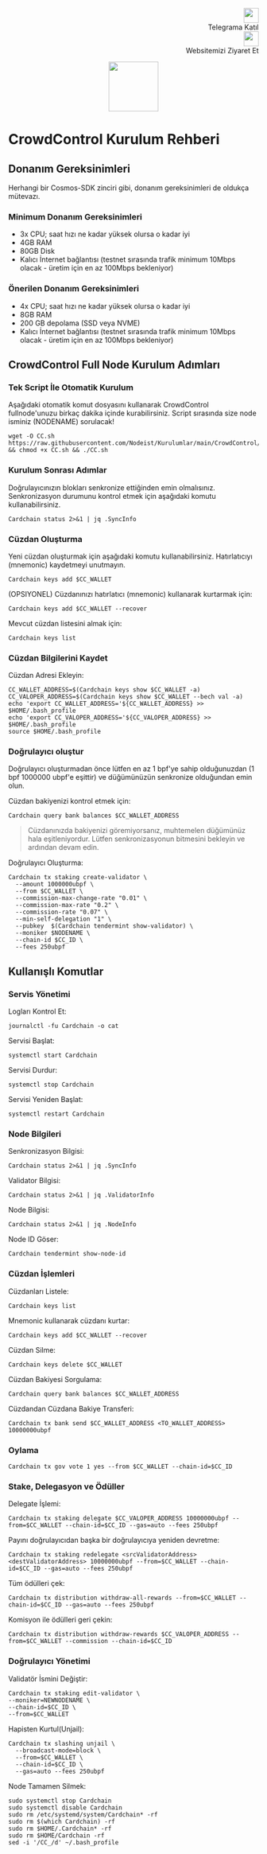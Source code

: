 <p style="font-size:14px" align="right">
 <a href="https://t.me/nodeistt" target="_blank"><img src="https://github.com/Nodeist/Testnet_Kurulumlar/blob/fee87fe32609c1704206721b9fb16e4c5de75a96/telegramlogo.png" width="30"/></a><br>Telegrama Katıl<br>
<a href="https://nodeist.site/" target="_blank"><img src="https://raw.githubusercontent.com/Nodeist/Testnet_Kurulumlar/main/logo.png" width="30"/></a><br> Websitemizi Ziyaret Et 
</p>



<p align="center">
  <img height="100" src="https://i.hizliresim.com/qii2z30.jpeg">
</p>

# CrowdControl Kurulum Rehberi
## Donanım Gereksinimleri
Herhangi bir Cosmos-SDK zinciri gibi, donanım gereksinimleri de oldukça mütevazı.

### Minimum Donanım Gereksinimleri
 - 3x CPU; saat hızı ne kadar yüksek olursa o kadar iyi
 - 4GB RAM
 - 80GB Disk
 - Kalıcı İnternet bağlantısı (testnet sırasında trafik minimum 10Mbps olacak - üretim için en az 100Mbps bekleniyor)

### Önerilen Donanım Gereksinimleri
 - 4x CPU; saat hızı ne kadar yüksek olursa o kadar iyi
 - 8GB RAM
 - 200 GB depolama (SSD veya NVME)
 - Kalıcı İnternet bağlantısı (testnet sırasında trafik minimum 10Mbps olacak - üretim için en az 100Mbps bekleniyor)

## CrowdControl Full Node Kurulum Adımları
### Tek Script İle Otomatik Kurulum
Aşağıdaki otomatik komut dosyasını kullanarak CrowdControl fullnode'unuzu birkaç dakika içinde kurabilirsiniz. 
Script sırasında size node isminiz (NODENAME) sorulacak!


```
wget -O CC.sh https://raw.githubusercontent.com/Nodeist/Kurulumlar/main/CrowdControl/CC && chmod +x CC.sh && ./CC.sh
```

### Kurulum Sonrası Adımlar

Doğrulayıcınızın blokları senkronize ettiğinden emin olmalısınız. 
Senkronizasyon durumunu kontrol etmek için aşağıdaki komutu kullanabilirsiniz.
```
Cardchain status 2>&1 | jq .SyncInfo
```

### Cüzdan Oluşturma
Yeni cüzdan oluşturmak için aşağıdaki komutu kullanabilirsiniz. Hatırlatıcıyı (mnemonic) kaydetmeyi unutmayın.
```
Cardchain keys add $CC_WALLET
```

(OPSIYONEL) Cüzdanınızı hatırlatıcı (mnemonic) kullanarak kurtarmak için:
```
Cardchain keys add $CC_WALLET --recover
```

Mevcut cüzdan listesini almak için:
```
Cardchain keys list
```

### Cüzdan Bilgilerini Kaydet
Cüzdan Adresi Ekleyin:
```
CC_WALLET_ADDRESS=$(Cardchain keys show $CC_WALLET -a)
CC_VALOPER_ADDRESS=$(Cardchain keys show $CC_WALLET --bech val -a)
echo 'export CC_WALLET_ADDRESS='${CC_WALLET_ADDRESS} >> $HOME/.bash_profile
echo 'export CC_VALOPER_ADDRESS='${CC_VALOPER_ADDRESS} >> $HOME/.bash_profile
source $HOME/.bash_profile
```


### Doğrulayıcı oluştur
Doğrulayıcı oluşturmadan önce lütfen en az 1 bpf'ye sahip olduğunuzdan (1 bpf 1000000 ubpf'e eşittir) ve düğümünüzün senkronize olduğundan emin olun.

Cüzdan bakiyenizi kontrol etmek için:
```
Cardchain query bank balances $CC_WALLET_ADDRESS
```
> Cüzdanınızda bakiyenizi göremiyorsanız, muhtemelen düğümünüz hala eşitleniyordur. Lütfen senkronizasyonun bitmesini bekleyin ve ardından devam edin. 

Doğrulayıcı Oluşturma:
```
Cardchain tx staking create-validator \
  --amount 1000000ubpf \
  --from $CC_WALLET \
  --commission-max-change-rate "0.01" \
  --commission-max-rate "0.2" \
  --commission-rate "0.07" \
  --min-self-delegation "1" \
  --pubkey  $(Cardchain tendermint show-validator) \
  --moniker $NODENAME \
  --chain-id $CC_ID \
  --fees 250ubpf
```



## Kullanışlı Komutlar
### Servis Yönetimi
Logları Kontrol Et:
```
journalctl -fu Cardchain -o cat
```

Servisi Başlat:
```
systemctl start Cardchain
```

Servisi Durdur:
```
systemctl stop Cardchain
```

Servisi Yeniden Başlat:
```
systemctl restart Cardchain
```

### Node Bilgileri
Senkronizasyon Bilgisi:
```
Cardchain status 2>&1 | jq .SyncInfo
```

Validator Bilgisi:
```
Cardchain status 2>&1 | jq .ValidatorInfo
```

Node Bilgisi:
```
Cardchain status 2>&1 | jq .NodeInfo
```

Node ID Göser:
```
Cardchain tendermint show-node-id
```

### Cüzdan İşlemleri
Cüzdanları Listele:
```
Cardchain keys list
```

Mnemonic kullanarak cüzdanı kurtar:
```
Cardchain keys add $CC_WALLET --recover
```

Cüzdan Silme:
```
Cardchain keys delete $CC_WALLET
```

Cüzdan Bakiyesi Sorgulama:
```
Cardchain query bank balances $CC_WALLET_ADDRESS
```

Cüzdandan Cüzdana Bakiye Transferi:
```
Cardchain tx bank send $CC_WALLET_ADDRESS <TO_WALLET_ADDRESS> 10000000ubpf
```

### Oylama
```
Cardchain tx gov vote 1 yes --from $CC_WALLET --chain-id=$CC_ID
```

### Stake, Delegasyon ve Ödüller
Delegate İşlemi:
```
Cardchain tx staking delegate $CC_VALOPER_ADDRESS 10000000ubpf --from=$CC_WALLET --chain-id=$CC_ID --gas=auto --fees 250ubpf
```

Payını doğrulayıcıdan başka bir doğrulayıcıya yeniden devretme:
```
Cardchain tx staking redelegate <srcValidatorAddress> <destValidatorAddress> 10000000ubpf --from=$CC_WALLET --chain-id=$CC_ID --gas=auto --fees 250ubpf
```

Tüm ödülleri çek:
```
Cardchain tx distribution withdraw-all-rewards --from=$CC_WALLET --chain-id=$CC_ID --gas=auto --fees 250ubpf
```

Komisyon ile ödülleri geri çekin:
```
Cardchain tx distribution withdraw-rewards $CC_VALOPER_ADDRESS --from=$CC_WALLET --commission --chain-id=$CC_ID
```

### Doğrulayıcı Yönetimi
Validatör İsmini Değiştir:
```
Cardchain tx staking edit-validator \
--moniker=NEWNODENAME \
--chain-id=$CC_ID \
--from=$CC_WALLET
```

Hapisten Kurtul(Unjail): 
```
Cardchain tx slashing unjail \
  --broadcast-mode=block \
  --from=$CC_WALLET \
  --chain-id=$CC_ID \
  --gas=auto --fees 250ubpf
```


Node Tamamen Silmek:
```
sudo systemctl stop Cardchain
sudo systemctl disable Cardchain
sudo rm /etc/systemd/system/Cardchain* -rf
sudo rm $(which Cardchain) -rf
sudo rm $HOME/.Cardchain* -rf
sudo rm $HOME/Cardchain -rf
sed -i '/CC_/d' ~/.bash_profile
```
